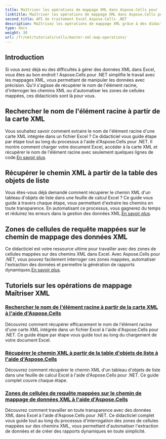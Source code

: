 ```yaml
---
title: Maîtriser les opérations de mappage XML dans Aspose.Cells pour .NET
linktitle: Maîtriser les opérations de mappage XML dans Aspose.Cells pour .NET
second_title: API de traitement Excel Aspose.Cells .NET
description: Maîtrisez les opérations de mappage XML grâce à des didacticiels étape par étape. Récupérez facilement les éléments racines, interrogez les chemins XML et mappez les zones de cellules dans les fichiers Excel.
type: docs
weight: 30
url: /fr/net/tutorials/cells/master-xml-map-operations/
---
```

## Introduction

Si vous avez déjà eu des difficultés à gérer des données XML dans Excel, vous êtes au bon endroit ! Aspose.Cells pour .NET simplifie le travail avec les mappages XML, vous permettant de manipuler les données avec précision. Qu'il s'agisse de récupérer le nom de l'élément racine, d'interroger les chemins XML ou d'automatiser les zones de cellules mappées, ces didacticiels sont là pour vous.

## Rechercher le nom de l'élément racine à partir de la carte XML  
 Vous souhaitez savoir comment extraire le nom de l'élément racine d'une carte XML intégrée dans un fichier Excel ? Ce didacticiel vous guide étape par étape tout au long du processus à l'aide d'Aspose.Cells pour .NET. Il montre comment charger votre document Excel, accéder à la carte XML et récupérer le nom de l'élément racine avec seulement quelques lignes de code.[En savoir plus](./find-root-element-name-from-xml-map/).

## Récupérer le chemin XML à partir de la table des objets de liste  
 Vous êtes-vous déjà demandé comment récupérer le chemin XML d'un tableau d'objets de liste dans une feuille de calcul Excel ? Ce guide vous guide à travers chaque étape, vous permettant d'extraire les chemins en toute transparence. En automatisant ce processus, vous gagnerez du temps et réduirez les erreurs dans la gestion des données XML.[En savoir plus](./retrieve-xml-path-from-list-object-table/).

## Zones de cellules de requête mappées sur le chemin de mappage des données XML  
 Ce didacticiel est votre ressource ultime pour travailler avec des zones de cellules mappées sur des chemins XML dans Excel. Avec Aspose.Cells pour .NET, vous pouvez facilement interroger ces zones mappées, automatiser l'extraction des données et permettre la génération de rapports dynamiques.[En savoir plus](./query-cell-areas-mapped-to-xml-data-map-path/).

## Tutoriels sur les opérations de mappage Maîtriser XML
### [Rechercher le nom de l'élément racine à partir de la carte XML à l'aide d'Aspose.Cells](./find-root-element-name-from-xml-map/)
Découvrez comment récupérer efficacement le nom de l'élément racine d'une carte XML intégrée dans un fichier Excel à l'aide d'Aspose.Cells pour .NET. Ce guide étape par étape vous guide tout au long du chargement de votre document Excel.
### [Récupérer le chemin XML à partir de la table d'objets de liste à l'aide d'Aspose.Cells](./retrieve-xml-path-from-list-object-table/)
Découvrez comment récupérer le chemin XML d'un tableau d'objets de liste dans une feuille de calcul Excel à l'aide d'Aspose.Cells pour .NET. Ce guide complet couvre chaque étape.
### [Zones de cellules de requête mappées sur le chemin de mappage de données XML à l'aide d'Aspose.Cells](./query-cell-areas-mapped-to-xml-data-map-path/)
Découvrez comment travailler en toute transparence avec des données XML dans Excel à l'aide d'Aspose.Cells pour .NET. Ce didacticiel complet vous guide tout au long du processus d'interrogation des zones de cellules mappées sur des chemins XML, vous permettant d'automatiser l'extraction de données et de créer des rapports dynamiques en toute simplicité.